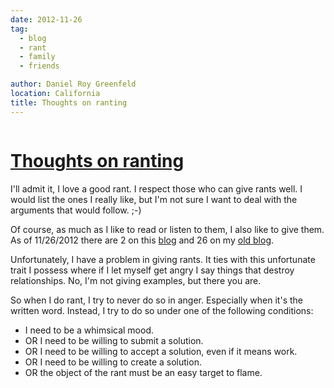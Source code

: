 ```yaml
---
date: 2012-11-26
tag:
  - blog
  - rant
  - family
  - friends

author: Daniel Roy Greenfeld
location: California
title: Thoughts on ranting
---
```


<div class="twelve wide column">
  <h1 class="ui block header">
    <div class="content">
      <a href="/thoughts-on-ranting ">Thoughts on ranting</a>
    </div>
  </h1>
  <p>
    I'll admit it, I love a good rant. I respect those who can give rants well.
    I would list the ones I really like, but I'm not sure I want to deal with
    the arguments that would follow. ;-)
  </p>
  <p>
    Of course, as much as I like to read or listen to them, I also like to give
    them. As of 11/26/2012 there are 2 on this
    <a href="https://pydanny.com/tag/rant " target="_blank">blog</a> and 26
    on my
    <a href="https://pydanny.blogspot.com/search/label/rant" target="_blank"
      >old blog</a
    >.
  </p>
  <p>
    Unfortunately, I have a problem in giving rants. It ties with this
    unfortunate trait I possess where if I let myself get angry I say things
    that destroy relationships. No, I'm not giving examples, but there you are.
  </p>
  <p>
    So when I do rant, I try to never do so in anger. Especially when it's the
    written word. Instead, I try to do so under one of the following conditions:
  </p>
  <ul>
    <li>I need to be a whimsical mood.</li>
    <li>OR I need to be willing to submit a solution.</li>
    <li>
      OR I need to be willing to accept a solution, even if it means work.
    </li>
    <li>OR I need to be willing to create a solution.</li>
    <li>OR the object of the rant must be an easy target to flame.</li>
  </ul>
  </div>

